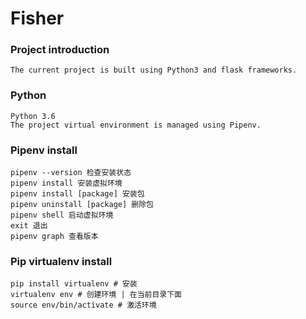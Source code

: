 # Fisher

### Project introduction

```
The current project is built using Python3 and flask frameworks.
```

### Python

```
Python 3.6
The project virtual environment is managed using Pipenv.
```

### Pipenv install
```
pipenv --version 检查安装状态
pipenv install 安装虚拟环境
pipenv install [package] 安装包
pipenv uninstall [package] 删除包
pipenv shell 启动虚拟环境
exit 退出
pipenv graph 查看版本
```

### Pip virtualenv install
```
pip install virtualenv # 安装
virtualenv env # 创建环境 | 在当前目录下面
source env/bin/activate # 激活环境
```